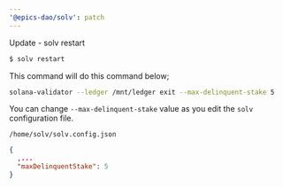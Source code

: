 ```yaml
---
'@epics-dao/solv': patch
---
```


Update - solv restart

```bash
$ solv restart
```

This command will do this command below;

```bash
solana-validator --ledger /mnt/ledger exit --max-delinquent-stake 5
```

You can change `--max-delinquent-stake` value as you edit the `solv` configuration file.

`/home/solv/solv.config.json`

```json
{
  ,...
  "maxDelinquentStake": 5
}
```
